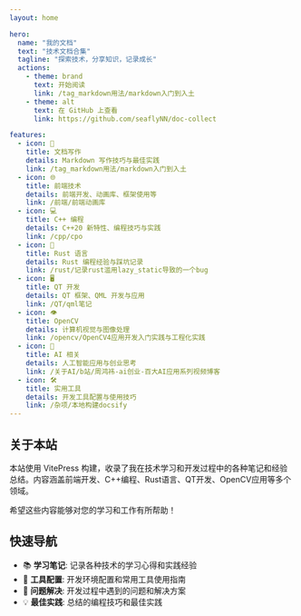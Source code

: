 ```yaml
---
layout: home

hero:
  name: "我的文档"
  text: "技术文档合集"
  tagline: "探索技术，分享知识，记录成长"
  actions:
    - theme: brand
      text: 开始阅读
      link: /tag_markdown用法/markdown入门到入土
    - theme: alt
      text: 在 GitHub 上查看
      link: https://github.com/seaflyNN/doc-collect

features:
  - icon: 📝
    title: 文档写作
    details: Markdown 写作技巧与最佳实践
    link: /tag_markdown用法/markdown入门到入土
  - icon: 🌐
    title: 前端技术  
    details: 前端开发、动画库、框架使用等
    link: /前端/前端动画库
  - icon: 💻
    title: C++ 编程
    details: C++20 新特性、编程技巧与实践
    link: /cpp/cpo
  - icon: 🦀
    title: Rust 语言
    details: Rust 编程经验与踩坑记录
    link: /rust/记录rust滥用lazy_static导致的一个bug
  - icon: 🖥️
    title: QT 开发
    details: QT 框架、QML 开发与应用
    link: /QT/qml笔记
  - icon: 👁️
    title: OpenCV
    details: 计算机视觉与图像处理
    link: /opencv/OpenCV4应用开发入门实践与工程化实践
  - icon: 🤖
    title: AI 相关
    details: 人工智能应用与创业思考
    link: /关于AI/b站/周鸿祎-ai创业-百大AI应用系列视频博客
  - icon: 🛠️
    title: 实用工具
    details: 开发工具配置与使用技巧
    link: /杂项/本地构建docsify
---
```


## 关于本站

本站使用 VitePress 构建，收录了我在技术学习和开发过程中的各种笔记和经验总结。内容涵盖前端开发、C++编程、Rust语言、QT开发、OpenCV应用等多个领域。

希望这些内容能够对您的学习和工作有所帮助！

## 快速导航

- 📚 **学习笔记**: 记录各种技术的学习心得和实践经验
- 🔧 **工具配置**: 开发环境配置和常用工具使用指南  
- 🐛 **问题解决**: 开发过程中遇到的问题和解决方案
- 💡 **最佳实践**: 总结的编程技巧和最佳实践